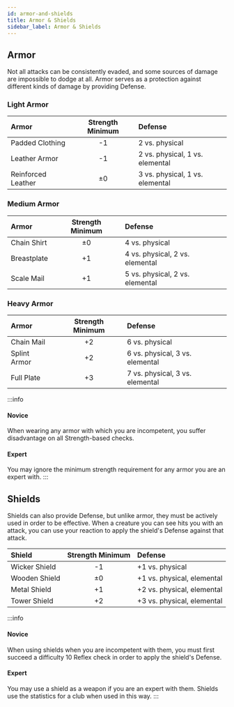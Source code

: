 ```yaml
---
id: armor-and-shields
title: Armor & Shields
sidebar_label: Armor & Shields
---
```


## Armor

Not all attacks can be consistently evaded, and some sources of damage are impossible to dodge at all. Armor serves as a protection against different kinds of damage by providing Defense.

### Light Armor

| Armor | Strength Minimum | Defense |
| :--- | :---: | :--- |
| Padded Clothing | -1 | 2 vs. physical |
| Leather Armor | -1 | 2 vs. physical, 1 vs. elemental |
| Reinforced Leather | ±0 | 3 vs. physical, 1 vs. elemental |

### Medium Armor

| Armor | Strength Minimum | Defense |
| :--- | :---: | :--- |
| Chain Shirt | ±0 | 4 vs. physical |
| Breastplate | +1 | 4 vs. physical, 2 vs. elemental |
| Scale Mail | +1 | 5 vs. physical, 2 vs. elemental |

### Heavy Armor

| Armor | Strength Minimum | Defense |
| :--- | :---: | :--- |
| Chain Mail | +2 | 6 vs. physical |
| Splint Armor | +2 | 6 vs. physical, 3 vs. elemental |
| Full Plate | +3 | 7 vs. physical, 3 vs. elemental |

:::info
#### Novice

When wearing any armor with which you are incompetent, you suffer disadvantage on all Strength-based checks.

#### Expert

You may ignore the minimum strength requirement for any armor you are an expert with.
:::

## Shields

Shields can also provide Defense, but unlike armor, they must be actively used in order to be effective. When a creature you can see hits you with an attack, you can use your reaction to apply the shield's Defense against that attack.

| Shield | Strength Minimum | Defense |
| :--- | :---: | :--- |
| Wicker Shield | -1 | +1 vs. physical |
| Wooden Shield | ±0 | +1 vs. physical, elemental |
| Metal Shield | +1 | +2 vs. physical, elemental |
| Tower Shield | +2 | +3 vs. physical, elemental |

:::info
#### Novice

When using shields when you are incompetent with them, you must first succeed a difficulty 10 Reflex check in order to apply the shield's Defense.

#### Expert

You may use a shield as a weapon if you are an expert with them. Shields use the statistics for a club when used in this way.
:::
